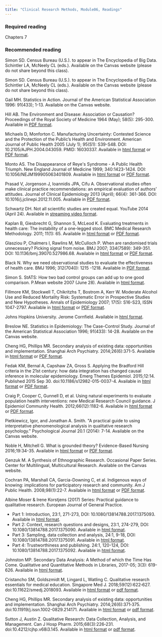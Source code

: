 ```yaml
---
title: "Clinical Research Methods, Module06, Readings"
---
```


### Required reading

Chapters 7

### Recommended reading <a name="recommended"></a>

Simon SD. Census Bureau (U.S.). to appear in The Encyclopedia of Big Data. Schintler LA, McNeely CL (eds.). Available on the Canvas website (please do not share beyond this class).

Simon SD. Census Bureau (U.S.). to appear in The Encyclopedia of Big Data. Schintler LA, McNeely CL (eds.). Available on the Canvas website (please do not share beyond this class).

Gail MH. Statistics in Action. Journal of the American Statistical Association 1996: 91(433); 1-13. Available on the Canvas website.

Hill AB. The Environment and Disease: Association or Causation? Proceedings of the Royal Society of Medicine 1964 (May); 58(5): 295-300.  Available in [PDF format](https://www.ncbi.nlm.nih.gov/pmc/articles/PMC1898525/pdf/procrsmed00196-0010.pdf).

Michaels D, Monforton C. Manufacturing Uncertainty: Contested Science and the Protection of the Public’s Health and Environment. American Journal of Public Health 2005 (July 1); 95(S1): S39-S48. DOI: 10.2105/AJPH.2004.043059. PMID: 16030337. Available in [html format](https://ajph.aphapublications.org/doi/full/10.2105/AJPH.2004.043059) or [PDF format](http://ajph.aphapublications.org/doi/pdf/10.2105/AJPH.2004.043059).

Monto AS. The Disappearance of Reye's Syndrome - A Public Health Triumph. New England Journal of Medicine 1999; 340:1423-1424. DOI: 10.1056/NEJM199905063401809. Available in [html format](https://www.nejm.org/doi/full/10.1056/NEJM199905063401809) or [PDF format](https://www.nejm.org/doi/pdf/10.1056/NEJM199905063401809).

Prasad V, Jorgenson J, Ioannidis JPA, Cifu A. Observational studies often make clinical practice recommendations: an empirical evaluation of authors’ attitudes. Journal of Clinical Epidemiology 2013 (April); 66(4): 361-366. DOI: 10.1016/j.jclinepi.2012.11.005. Available in [PDF format](https://www.gwern.net/docs/statistics/causality/2013-prasad.pdf).

Schwartz DH. Not all scientific studies are created equal. YouTube 2014 (April 24). Available in [streaming video format](https://www.youtube.com/watch?v=GUpd2HJHUt8).

Kaplan B, Giesbrecht G, Shannon S, McLeod K. Evaluating treatments in health care: The instability of a one-legged stool. BMC Medical Research Methodology. 2011; 11(1): 65. Available in [html format](http://www.biomedcentral.com/1471-2288/11/65) or [PDF format](https://bmcmedresmethodol.biomedcentral.com/track/pdf/10.1186/1471-2288-11-65).

Glasziou P, Chalmers I, Rawlins M, McCulloch P. When are randomised trials unnecessary? Picking signal from noise. BMJ 2007; 334(7589): 349-351.  DOI: 10.1136/bmj.39070.527986.68. Available in [html format](https://www.ncbi.nlm.nih.gov/pmc/articles/PMC1800999/) or [PDF format](https://www.ncbi.nlm.nih.gov/pmc/articles/PMC1800999/pdf/bmj-334-7589-ac-00349.pdf).

Black N. Why we need observational studies to evaluate the effectiveness of health care. BMJ 1996; 312(7040): 1215 -1218. Available in [PDF format](https://www.ncbi.nlm.nih.gov/pmc/articles/PMC2350940/pdf/bmj00541-0043.pdf).

Simon S. StATS: How two bad control groups can add up to one good comparison. P.Mean website 2007 (June 28). Available in [html format](http://www.pmean.com/07/TwoControlGroups.html).

Fillmore KM, Stockwell T, Chikritzhs T, Bostrom A, Kerr W. Moderate Alcohol Use and Reduced Mortality Risk: Systematic Error in Prospective Studies and New Hypotheses. Annals of Epidemiology 2007; 17(5): S16-S23,
ISSN 1047-2797. Available in [html format](https://doi.org/10.1016/j.annepidem.2007.01.005) or [PDF format](https://www.sciencedirect.com/science/article/pii/S1047279707000075/pdfft).

Johns Hopkins University. Jerome Cornfield. Available in [html format](https://www.jhsph.edu/departments/biostatistics/about-us/history/jerome-cornfield.html).

Breslow NE. Statistics in Epidemiology: The Case-Control Study. Journal of the American Statistical Association 1996; 91(433): 14-28. Available on the Canvas website.

Cheng HG, Phillips MR. Secondary analysis of existing data: opportunities and implementation. Shanghai Arch Psychiatry. 2014;26(6):371-5. Available in [html format](https://www.ncbi.nlm.nih.gov/pmc/articles/PMC4311114/) or [PDF format](https://www.ncbi.nlm.nih.gov/pmc/articles/PMC4311114/pdf/sap-26-06-371.pdf).

Fedak KM, Bernal A, Capshaw ZA, Gross S. Applying the Bradford Hill criteria in the 21st century: how data integration has changed causal inference in molecular epidemiology. Emerg Themes Epidemiol. 2015;12:14. Published 2015 Sep 30. doi:10.1186/s12982-015-0037-4. Available in [html format](https://www.ncbi.nlm.nih.gov/pmc/articles/PMC4589117/) or [PDF format](https://www.ncbi.nlm.nih.gov/pmc/articles/PMC4589117/pdf/12982_2015_Article_37.pdf).

Craig P, Cooper C, Gunnell D, et al. Using natural experiments to evaluate population health interventions: new Medical Research Council guidance. J Epidemiol Community Health. 2012;66(12):1182-6. Available in [html format](https://www.ncbi.nlm.nih.gov/pmc/articles/PMC3796763/) or [PDF format](https://www.ncbi.nlm.nih.gov/pmc/articles/PMC3796763/pdf/emss-54487.pdf).

Pietkiewicz, Igor, and Jonathan A. Smith. "A practical guide to using interpretative phenomenological analysis in qualitative research psychology." Psychological Journal 20.1 (2014): 7-14. Available on the Canvas website.

Noble H, Mitchell G. What is grounded theory? Evidence-Based Nursing 2016;19:34-35. Available in [html format](https://ebn.bmj.com/content/19/2/34) or [PDF format](https://ebn.bmj.com/content/ebnurs/19/2/34.full.pdf).

Genzuk M. A Synthesis of Ethnographic Research. Occasional Paper Series. Center for Multilingual, Multicultural Research. Available on the Canvas website.

Cochran PA, Marshall CA, Garcia-Downing C, et al. Indigenous ways of knowing: implications for participatory research and community. Am J Public Health. 2008;98(1):22-7. Available in [html format](https://www.ncbi.nlm.nih.gov/pmc/articles/PMC2156045/) or [PDF format](https://www.ncbi.nlm.nih.gov/pmc/articles/PMC2156045/pdf/0980022.pdf).

Albine Moser & Irene Korstjens (2017) Series: Practical guidance to qualitative research. European Journal of General Practice.

+ Part 1: Introduction, 23:1, 271-273, DOI: 10.1080/13814788.2017.1375093. Available in [html format](https://www.tandfonline.com/doi/full/10.1080/13814788.2017.1375093).
+ Part 2: Context, research questions and designs, 23:1, 274-279, DOI: 10.1080/13814788.2017.1375090. Available in [html format](https://www.tandfonline.com/doi/full/10.1080/13814788.2017.1375090). 
+ Part 3: Sampling, data collection and analysis, 24:1, 9-18, DOI: 10.1080/13814788.2017.1375091. Available in [html format](https://www.tandfonline.com/doi/full/10.1080/13814788.2017.1375091). 
+ Part 4: Trustworthiness and publishing. 24:1, 120-124, DOI: 10.1080/13814788.2017.1375092. Available in [html format](https://www.tandfonline.com/doi/full/10.1080/13814788.2017.1375092).

Johnston MP. Secondary Data Analysis: A Method of which the Time Has Come. Qualitative and Quantitative Methods in Libraries, 2017-05; 3(3): 619-626. Available in [html format](http://www.qqml-journal.net/index.php/qqml/article/view/169).

Cristancho SM, Goldszmidt M, Lingard L, Watling C. Qualitative research essentials for medical education. Singapore Med J. 2018;59(12):622‐627. doi:10.11622/smedj.2018093. Available in [html format](https://www.ncbi.nlm.nih.gov/pmc/articles/PMC6301871/) or [pdf format](https://www.ncbi.nlm.nih.gov/pmc/articles/PMC6301871/pdf/SMJ-59-622.pdf).

Cheng HG, Phillips MR. Secondary analysis of existing data: opportunities and implementation. Shanghai Arch Psychiatry. 2014;26(6):371‐375. doi:10.11919/j.issn.1002-0829.214171. Available in [html format](https://www.ncbi.nlm.nih.gov/pmc/articles/PMC4311114/) or [pdf format](https://www.ncbi.nlm.nih.gov/pmc/articles/PMC4311114/pdf/sap-26-06-371.pdf).

Sutton J, Austin Z. Qualitative Research: Data Collection, Analysis, and Management. Can J Hosp Pharm. 2015;68(3):226‐231. doi:10.4212/cjhp.v68i3.145. Available in [html format](https://www.ncbi.nlm.nih.gov/pmc/articles/PMC4485510/) or [pdf format](https://www.ncbi.nlm.nih.gov/pmc/articles/PMC4485510/pdf/cjhp-68-226.pdf).

